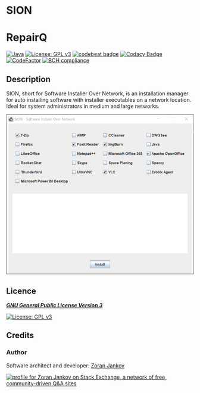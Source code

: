 # SION

# RepairQ

[![Java](https://img.shields.io/badge/Java-14-orange)](https://docs.oracle.com/en/java/javase/14/)
[![License: GPL v3](https://img.shields.io/badge/License-GPLv3-blue.svg)](https://www.gnu.org/licenses/gpl-3.0)
[![codebeat badge](https://codebeat.co/badges/48b5e031-9ddc-40ca-b112-931aadda2bc8)](https://codebeat.co/projects/github-com-zoran-jankov-sion-main)
[![Codacy Badge](https://app.codacy.com/project/badge/Grade/640204dfe9004277be0a882e1c5fd419)](https://www.codacy.com/gh/Zoran-Jankov/SION/dashboard?utm_source=github.com&amp;utm_medium=referral&amp;utm_content=Zoran-Jankov/SION&amp;utm_campaign=Badge_Grade)
[![CodeFactor](https://www.codefactor.io/repository/github/zoran-jankov/sion/badge)](https://www.codefactor.io/repository/github/zoran-jankov/sion)
[![BCH compliance](https://bettercodehub.com/edge/badge/Zoran-Jankov/SION?branch=main)](https://bettercodehub.com/)

## Description

SION, short for Software Installer Over Network, is an installation manager for auto installing software with installer executables on a network location. Ideal for system administrators in medium and large networks.

![Application Window](https://github.com/Zoran-Jankov/SION/blob/main/src/main/resources/Pictures/Application%20Window.png)

## Licence

[***GNU General Public License Version 3***](https://www.gnu.org/licenses/gpl-3.0)

[![License: GPL v3](https://www.gnu.org/graphics/gplv3-127x51.png)](https://www.gnu.org/licenses/gpl-3.0)

## Credits

### Author

Software architect and developer:  [Zoran Jankov](https://www.linkedin.com/in/zoran-jankov-b1054b196/)

<a href="https://stackexchange.com/users/12947676/zoran-jankov"><img src="https://stackexchange.com/users/flair/12947676.png" width="208" height="58" alt="profile for Zoran Jankov on Stack Exchange, a network of free, community-driven Q&amp;A sites" title="profile for Zoran Jankov on Stack Exchange, a network of free, community-driven Q&amp;A sites" /></a>

